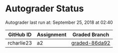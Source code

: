 # Autograder Status
Autograder last run at: September 25, 2018 at 02:40

| GitHub ID | Assignment | Graded Branch |
|-----------|------------|---------------|
| rcharlie23 | a2 | [graded-86da92](https://github.com/Fall2018COMP401-001/a2-rcharlie23/tree/graded-86da92) | 
